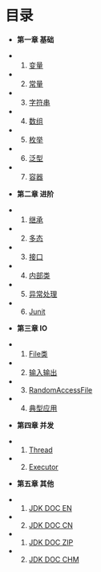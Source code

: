 目录
===
* **第一章 基础**
 - 01. [变量](Chapter01/1.1-variable.md)
 - 02. [常量](Chapter01/1.2-const.md)
 - 03. [字符串](Chapter01/1.3-string.md)
 - 04. [数组](Chapter01/1.4-array.md)
 - 05. [枚举](Chapter01/1.5-enum.md)
 - 06. [泛型](Chapter01/1.6-generics.md)
 - 07. [容器](Chapter01/1.7-containor.md)
* **第二章 进阶**
 - 01. [继承](Chapter02/2.1-extend.md)
 - 02. [多态](Chapter02/2.1-polymorphism.md)
 - 03. [接口](Chapter02/2.1-inteface.md)
 - 04. [内部类](Chapter02/2.1-inner-class.md)
 - 05. [异常处理](Chapter02/2.1-exception.md)
 - 06. [Junit](Chapter02/2.1-junit.md)
* **第三章 IO**
 - 01. [File类](Chapter03/3.1-file.md)
 - 02. [输入输出](Chapter03/3.2-io.md)
 - 03. [RandomAccessFile](Chapter03/3.3-randomaccessfile.md)
 - 04. [典型应用](Chapter03/3.4-example.md)
* **第四章 并发**
 - 01. [Thread](Chapter04/4.1-thread.md)
 - 02. [Executor](Chapter04/4.2-executor.md)
* **第五章 其他**
 - 01. [JDK DOC EN](http://java.sun.com/javase/6/docs/)
 - 02. [JDK DOC CN](http://download.java.net/jdk/jdk-api-localizations/jdk-api-zh-cn/publish/1.6.0/html/zh_CN/api/index.html)
 - 01. [JDK DOC ZIP](http://download.java.net/jdk/jdk-api-localizations/jdk-api-zh-cn/publish/1.6.0/html_zh_CN.zip)
 - 02. [JDK DOC  CHM](http://download.java.net/jdk/jdk-api-localizations/jdk-api-zh-cn/publish/1.6.0/chm/JDK_API_1_6_zh_CN.CHM)
